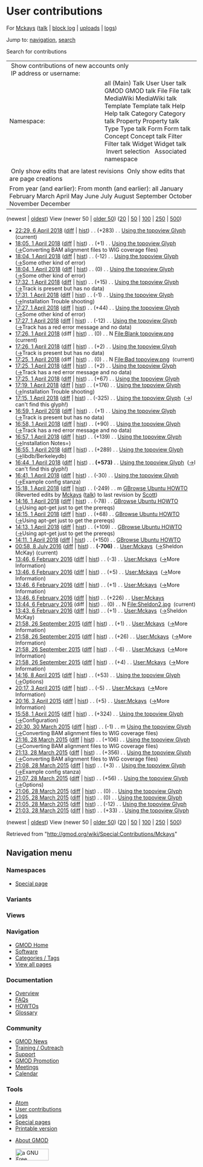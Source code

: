 <div id="mw-page-base" class="noprint">

</div>

<div id="mw-head-base" class="noprint">

</div>

<div id="content" class="mw-body" role="main">

<span id="top"></span>

<div id="mw-js-message" style="display:none;">

</div>



# <span dir="auto">User contributions</span>

<div id="bodyContent">

<div id="contentSub">

For [Mckays](/wiki/User:Mckays "User:Mckays") (<a
href="/mediawiki/index.php?title=User_talk:Mckays&amp;action=edit&amp;redlink=1"
class="new" title="User talk:Mckays (page does not exist)">talk</a> \|
[block
log](/mediawiki/index.php?title=Special:Log/block&page=User%3AMckays "Special:Log/block")
\| [uploads](/wiki/Special:ListFiles/Mckays "Special:ListFiles/Mckays")
\| [logs](/wiki/Special:Log/Mckays "Special:Log/Mckays"))

</div>

<div id="jump-to-nav" class="mw-jump">

Jump to: [navigation](#mw-navigation), [search](#p-search)

</div>

<div id="mw-content-text">

Search for contributions

<table class="mw-contributions-table">
<colgroup>
<col style="width: 50%" />
<col style="width: 50%" />
</colgroup>
<tbody>
<tr class="odd">
<td colspan="2"> Show contributions of new accounts only<br />
 IP address or username:</td>
</tr>
<tr class="even">
<td class="mw-label">Namespace:</td>
<td>all (Main) Talk User User talk GMOD GMOD talk File File talk
MediaWiki MediaWiki talk Template Template talk Help Help talk Category
Category talk Property Property talk Type Type talk Form Form talk
Concept Concept talk Filter Filter talk Widget Widget talk  
 Invert selection 
 Associated namespace </td>
</tr>
<tr class="odd">
<td colspan="2"></td>
</tr>
<tr class="even">
<td colspan="2"> Only show edits that are latest revisions
 Only show edits that are page creations</td>
</tr>
<tr class="odd">
<td colspan="2">From year (and earlier): From month (and earlier): all
January February March April May June July August September October
November December</td>
</tr>
</tbody>
</table>

(newest \| <a
href="/mediawiki/index.php?title=Special:Contributions/Mckays&amp;dir=prev&amp;target=Mckays"
class="mw-lastlink" rel="last"
title="Special:Contributions/Mckays">oldest</a>) View (newer 50 \| <a
href="/mediawiki/index.php?title=Special:Contributions/Mckays&amp;offset=20150328210333&amp;target=Mckays"
class="mw-nextlink" rel="next"
title="Special:Contributions/Mckays">older 50</a>) (<a
href="/mediawiki/index.php?title=Special:Contributions/Mckays&amp;offset=&amp;limit=20&amp;target=Mckays"
class="mw-numlink" title="Special:Contributions/Mckays">20</a> \| <a
href="/mediawiki/index.php?title=Special:Contributions/Mckays&amp;offset=&amp;limit=50&amp;target=Mckays"
class="mw-numlink" title="Special:Contributions/Mckays">50</a> \| <a
href="/mediawiki/index.php?title=Special:Contributions/Mckays&amp;offset=&amp;limit=100&amp;target=Mckays"
class="mw-numlink" title="Special:Contributions/Mckays">100</a> \| <a
href="/mediawiki/index.php?title=Special:Contributions/Mckays&amp;offset=&amp;limit=250&amp;target=Mckays"
class="mw-numlink" title="Special:Contributions/Mckays">250</a> \| <a
href="/mediawiki/index.php?title=Special:Contributions/Mckays&amp;offset=&amp;limit=500&amp;target=Mckays"
class="mw-numlink" title="Special:Contributions/Mckays">500</a>)

- <a
  href="/mediawiki/index.php?title=Using_the_topoview_Glyph&amp;oldid=27656"
  class="mw-changeslist-date" title="Using the topoview Glyph">22:29, 6
  April 2018</a>
  ([diff](/mediawiki/index.php?title=Using_the_topoview_Glyph&diff=prev&oldid=27656 "Using the topoview Glyph")
  \|
  [hist](/mediawiki/index.php?title=Using_the_topoview_Glyph&action=history "Using the topoview Glyph"))
  <span class="mw-changeslist-separator">. .</span>
  <span class="mw-plusminus-pos" dir="ltr"
  title="62,887 bytes after change">(+283)</span>‎
  <span class="mw-changeslist-separator">. .</span>
  <a href="/wiki/Using_the_topoview_Glyph" class="mw-contributions-title"
  title="Using the topoview Glyph">Using the topoview Glyph</a> ‎
  <span class="mw-uctop">(current)</span>
- <a
  href="/mediawiki/index.php?title=Using_the_topoview_Glyph&amp;oldid=27655"
  class="mw-changeslist-date" title="Using the topoview Glyph">18:05, 1
  April 2018</a>
  ([diff](/mediawiki/index.php?title=Using_the_topoview_Glyph&diff=prev&oldid=27655 "Using the topoview Glyph")
  \|
  [hist](/mediawiki/index.php?title=Using_the_topoview_Glyph&action=history "Using the topoview Glyph"))
  <span class="mw-changeslist-separator">. .</span>
  <span class="mw-plusminus-pos" dir="ltr"
  title="62,604 bytes after change">(+1)</span>‎
  <span class="mw-changeslist-separator">. .</span>
  <a href="/wiki/Using_the_topoview_Glyph" class="mw-contributions-title"
  title="Using the topoview Glyph">Using the topoview Glyph</a> ‎
  <span class="comment">([→](/wiki/Using_the_topoview_Glyph#Converting_BAM_alignment_files_to_WIG_coverage_files "Using the topoview Glyph")‎<span dir="auto"><span class="autocomment">Converting
  BAM alignment files to WIG coverage files</span></span>)</span>
- <a
  href="/mediawiki/index.php?title=Using_the_topoview_Glyph&amp;oldid=27654"
  class="mw-changeslist-date" title="Using the topoview Glyph">18:04, 1
  April 2018</a>
  ([diff](/mediawiki/index.php?title=Using_the_topoview_Glyph&diff=prev&oldid=27654 "Using the topoview Glyph")
  \|
  [hist](/mediawiki/index.php?title=Using_the_topoview_Glyph&action=history "Using the topoview Glyph"))
  <span class="mw-changeslist-separator">. .</span>
  <span class="mw-plusminus-neg" dir="ltr"
  title="62,603 bytes after change">(-12)</span>‎
  <span class="mw-changeslist-separator">. .</span>
  <a href="/wiki/Using_the_topoview_Glyph" class="mw-contributions-title"
  title="Using the topoview Glyph">Using the topoview Glyph</a> ‎
  <span class="comment">([→](/wiki/Using_the_topoview_Glyph#Some_other_kind_of_error "Using the topoview Glyph")‎<span dir="auto"><span class="autocomment">Some
  other kind of error</span></span>)</span>
- <a
  href="/mediawiki/index.php?title=Using_the_topoview_Glyph&amp;oldid=27653"
  class="mw-changeslist-date" title="Using the topoview Glyph">18:04, 1
  April 2018</a>
  ([diff](/mediawiki/index.php?title=Using_the_topoview_Glyph&diff=prev&oldid=27653 "Using the topoview Glyph")
  \|
  [hist](/mediawiki/index.php?title=Using_the_topoview_Glyph&action=history "Using the topoview Glyph"))
  <span class="mw-changeslist-separator">. .</span>
  <span class="mw-plusminus-null" dir="ltr"
  title="62,615 bytes after change">(0)</span>‎
  <span class="mw-changeslist-separator">. .</span>
  <a href="/wiki/Using_the_topoview_Glyph" class="mw-contributions-title"
  title="Using the topoview Glyph">Using the topoview Glyph</a> ‎
  <span class="comment">([→](/wiki/Using_the_topoview_Glyph#Some_other_kind_of_error "Using the topoview Glyph")‎<span dir="auto"><span class="autocomment">Some
  other kind of error</span></span>)</span>
- <a
  href="/mediawiki/index.php?title=Using_the_topoview_Glyph&amp;oldid=27652"
  class="mw-changeslist-date" title="Using the topoview Glyph">17:32, 1
  April 2018</a>
  ([diff](/mediawiki/index.php?title=Using_the_topoview_Glyph&diff=prev&oldid=27652 "Using the topoview Glyph")
  \|
  [hist](/mediawiki/index.php?title=Using_the_topoview_Glyph&action=history "Using the topoview Glyph"))
  <span class="mw-changeslist-separator">. .</span>
  <span class="mw-plusminus-pos" dir="ltr"
  title="62,615 bytes after change">(+15)</span>‎
  <span class="mw-changeslist-separator">. .</span>
  <a href="/wiki/Using_the_topoview_Glyph" class="mw-contributions-title"
  title="Using the topoview Glyph">Using the topoview Glyph</a> ‎
  <span class="comment">([→](/wiki/Using_the_topoview_Glyph#Track_is_present_but_has_no_data "Using the topoview Glyph")‎<span dir="auto"><span class="autocomment">Track
  is present but has no data</span></span>)</span>
- <a
  href="/mediawiki/index.php?title=Using_the_topoview_Glyph&amp;oldid=27651"
  class="mw-changeslist-date" title="Using the topoview Glyph">17:31, 1
  April 2018</a>
  ([diff](/mediawiki/index.php?title=Using_the_topoview_Glyph&diff=prev&oldid=27651 "Using the topoview Glyph")
  \|
  [hist](/mediawiki/index.php?title=Using_the_topoview_Glyph&action=history "Using the topoview Glyph"))
  <span class="mw-changeslist-separator">. .</span>
  <span class="mw-plusminus-neg" dir="ltr"
  title="62,600 bytes after change">(-1)</span>‎
  <span class="mw-changeslist-separator">. .</span>
  <a href="/wiki/Using_the_topoview_Glyph" class="mw-contributions-title"
  title="Using the topoview Glyph">Using the topoview Glyph</a> ‎
  <span class="comment">([→](/wiki/Using_the_topoview_Glyph#Installation_Trouble_shooting "Using the topoview Glyph")‎<span dir="auto"><span class="autocomment">Installation
  Trouble shooting</span></span>)</span>
- <a
  href="/mediawiki/index.php?title=Using_the_topoview_Glyph&amp;oldid=27650"
  class="mw-changeslist-date" title="Using the topoview Glyph">17:27, 1
  April 2018</a>
  ([diff](/mediawiki/index.php?title=Using_the_topoview_Glyph&diff=prev&oldid=27650 "Using the topoview Glyph")
  \|
  [hist](/mediawiki/index.php?title=Using_the_topoview_Glyph&action=history "Using the topoview Glyph"))
  <span class="mw-changeslist-separator">. .</span>
  <span class="mw-plusminus-pos" dir="ltr"
  title="62,601 bytes after change">(+44)</span>‎
  <span class="mw-changeslist-separator">. .</span>
  <a href="/wiki/Using_the_topoview_Glyph" class="mw-contributions-title"
  title="Using the topoview Glyph">Using the topoview Glyph</a> ‎
  <span class="comment">([→](/wiki/Using_the_topoview_Glyph#Some_other_kind_of_error "Using the topoview Glyph")‎<span dir="auto"><span class="autocomment">Some
  other kind of error</span></span>)</span>
- <a
  href="/mediawiki/index.php?title=Using_the_topoview_Glyph&amp;oldid=27649"
  class="mw-changeslist-date" title="Using the topoview Glyph">17:27, 1
  April 2018</a>
  ([diff](/mediawiki/index.php?title=Using_the_topoview_Glyph&diff=prev&oldid=27649 "Using the topoview Glyph")
  \|
  [hist](/mediawiki/index.php?title=Using_the_topoview_Glyph&action=history "Using the topoview Glyph"))
  <span class="mw-changeslist-separator">. .</span>
  <span class="mw-plusminus-neg" dir="ltr"
  title="62,557 bytes after change">(-12)</span>‎
  <span class="mw-changeslist-separator">. .</span>
  <a href="/wiki/Using_the_topoview_Glyph" class="mw-contributions-title"
  title="Using the topoview Glyph">Using the topoview Glyph</a> ‎
  <span class="comment">([→](/wiki/Using_the_topoview_Glyph#Track_has_a_red_error_message_and_no_data "Using the topoview Glyph")‎<span dir="auto"><span class="autocomment">Track
  has a red error message and no data</span></span>)</span>
- <a
  href="/mediawiki/index.php?title=File:Blank_topoview.png&amp;oldid=27648"
  class="mw-changeslist-date" title="File:Blank topoview.png">17:26, 1
  April 2018</a> (diff \|
  [hist](/mediawiki/index.php?title=File:Blank_topoview.png&action=history "File:Blank topoview.png"))
  <span class="mw-changeslist-separator">. .</span>
  <span class="mw-plusminus-null" dir="ltr"
  title="0 bytes after change">(0)</span>‎
  <span class="mw-changeslist-separator">. .</span> N
  <a href="/wiki/File:Blank_topoview.png" class="mw-contributions-title"
  title="File:Blank topoview.png">File:Blank topoview.png</a> ‎
  <span class="mw-uctop">(current)</span>
- <a
  href="/mediawiki/index.php?title=Using_the_topoview_Glyph&amp;oldid=27647"
  class="mw-changeslist-date" title="Using the topoview Glyph">17:26, 1
  April 2018</a>
  ([diff](/mediawiki/index.php?title=Using_the_topoview_Glyph&diff=prev&oldid=27647 "Using the topoview Glyph")
  \|
  [hist](/mediawiki/index.php?title=Using_the_topoview_Glyph&action=history "Using the topoview Glyph"))
  <span class="mw-changeslist-separator">. .</span>
  <span class="mw-plusminus-pos" dir="ltr"
  title="62,569 bytes after change">(+2)</span>‎
  <span class="mw-changeslist-separator">. .</span>
  <a href="/wiki/Using_the_topoview_Glyph" class="mw-contributions-title"
  title="Using the topoview Glyph">Using the topoview Glyph</a> ‎
  <span class="comment">([→](/wiki/Using_the_topoview_Glyph#Track_is_present_but_has_no_data "Using the topoview Glyph")‎<span dir="auto"><span class="autocomment">Track
  is present but has no data</span></span>)</span>
- <a
  href="/mediawiki/index.php?title=File:Bad_topoview.png&amp;oldid=27646"
  class="mw-changeslist-date" title="File:Bad topoview.png">17:25, 1 April
  2018</a> (diff \|
  [hist](/mediawiki/index.php?title=File:Bad_topoview.png&action=history "File:Bad topoview.png"))
  <span class="mw-changeslist-separator">. .</span>
  <span class="mw-plusminus-null" dir="ltr"
  title="0 bytes after change">(0)</span>‎
  <span class="mw-changeslist-separator">. .</span> N
  <a href="/wiki/File:Bad_topoview.png" class="mw-contributions-title"
  title="File:Bad topoview.png">File:Bad topoview.png</a> ‎
  <span class="mw-uctop">(current)</span>
- <a
  href="/mediawiki/index.php?title=Using_the_topoview_Glyph&amp;oldid=27645"
  class="mw-changeslist-date" title="Using the topoview Glyph">17:25, 1
  April 2018</a>
  ([diff](/mediawiki/index.php?title=Using_the_topoview_Glyph&diff=prev&oldid=27645 "Using the topoview Glyph")
  \|
  [hist](/mediawiki/index.php?title=Using_the_topoview_Glyph&action=history "Using the topoview Glyph"))
  <span class="mw-changeslist-separator">. .</span>
  <span class="mw-plusminus-pos" dir="ltr"
  title="62,567 bytes after change">(+2)</span>‎
  <span class="mw-changeslist-separator">. .</span>
  <a href="/wiki/Using_the_topoview_Glyph" class="mw-contributions-title"
  title="Using the topoview Glyph">Using the topoview Glyph</a> ‎
  <span class="comment">([→](/wiki/Using_the_topoview_Glyph#Track_has_a_red_error_message_and_no_data "Using the topoview Glyph")‎<span dir="auto"><span class="autocomment">Track
  has a red error message and no data</span></span>)</span>
- <a
  href="/mediawiki/index.php?title=Using_the_topoview_Glyph&amp;oldid=27644"
  class="mw-changeslist-date" title="Using the topoview Glyph">17:25, 1
  April 2018</a>
  ([diff](/mediawiki/index.php?title=Using_the_topoview_Glyph&diff=prev&oldid=27644 "Using the topoview Glyph")
  \|
  [hist](/mediawiki/index.php?title=Using_the_topoview_Glyph&action=history "Using the topoview Glyph"))
  <span class="mw-changeslist-separator">. .</span>
  <span class="mw-plusminus-pos" dir="ltr"
  title="62,565 bytes after change">(+67)</span>‎
  <span class="mw-changeslist-separator">. .</span>
  <a href="/wiki/Using_the_topoview_Glyph" class="mw-contributions-title"
  title="Using the topoview Glyph">Using the topoview Glyph</a> ‎
- <a
  href="/mediawiki/index.php?title=Using_the_topoview_Glyph&amp;oldid=27643"
  class="mw-changeslist-date" title="Using the topoview Glyph">17:19, 1
  April 2018</a>
  ([diff](/mediawiki/index.php?title=Using_the_topoview_Glyph&diff=prev&oldid=27643 "Using the topoview Glyph")
  \|
  [hist](/mediawiki/index.php?title=Using_the_topoview_Glyph&action=history "Using the topoview Glyph"))
  <span class="mw-changeslist-separator">. .</span>
  <span class="mw-plusminus-pos" dir="ltr"
  title="62,498 bytes after change">(+176)</span>‎
  <span class="mw-changeslist-separator">. .</span>
  <a href="/wiki/Using_the_topoview_Glyph" class="mw-contributions-title"
  title="Using the topoview Glyph">Using the topoview Glyph</a> ‎
  <span class="comment">([→](/wiki/Using_the_topoview_Glyph#Installation_Trouble_shooting "Using the topoview Glyph")‎<span dir="auto"><span class="autocomment">Installation
  Trouble shooting</span></span>)</span>
- <a
  href="/mediawiki/index.php?title=Using_the_topoview_Glyph&amp;oldid=27642"
  class="mw-changeslist-date" title="Using the topoview Glyph">17:15, 1
  April 2018</a>
  ([diff](/mediawiki/index.php?title=Using_the_topoview_Glyph&diff=prev&oldid=27642 "Using the topoview Glyph")
  \|
  [hist](/mediawiki/index.php?title=Using_the_topoview_Glyph&action=history "Using the topoview Glyph"))
  <span class="mw-changeslist-separator">. .</span>
  <span class="mw-plusminus-neg" dir="ltr"
  title="62,322 bytes after change">(-325)</span>‎
  <span class="mw-changeslist-separator">. .</span>
  <a href="/wiki/Using_the_topoview_Glyph" class="mw-contributions-title"
  title="Using the topoview Glyph">Using the topoview Glyph</a> ‎
  <span class="comment">([→](/wiki/Using_the_topoview_Glyph#I_can.27t_find_this_glyph.21 "Using the topoview Glyph")‎<span dir="auto"><span class="autocomment">I
  can't find this glyph!</span></span>)</span>
- <a
  href="/mediawiki/index.php?title=Using_the_topoview_Glyph&amp;oldid=27641"
  class="mw-changeslist-date" title="Using the topoview Glyph">16:59, 1
  April 2018</a>
  ([diff](/mediawiki/index.php?title=Using_the_topoview_Glyph&diff=prev&oldid=27641 "Using the topoview Glyph")
  \|
  [hist](/mediawiki/index.php?title=Using_the_topoview_Glyph&action=history "Using the topoview Glyph"))
  <span class="mw-changeslist-separator">. .</span>
  <span class="mw-plusminus-pos" dir="ltr"
  title="62,647 bytes after change">(+1)</span>‎
  <span class="mw-changeslist-separator">. .</span>
  <a href="/wiki/Using_the_topoview_Glyph" class="mw-contributions-title"
  title="Using the topoview Glyph">Using the topoview Glyph</a> ‎
  <span class="comment">([→](/wiki/Using_the_topoview_Glyph#Track_is_present_but_has_no_data "Using the topoview Glyph")‎<span dir="auto"><span class="autocomment">Track
  is present but has no data</span></span>)</span>
- <a
  href="/mediawiki/index.php?title=Using_the_topoview_Glyph&amp;oldid=27640"
  class="mw-changeslist-date" title="Using the topoview Glyph">16:58, 1
  April 2018</a>
  ([diff](/mediawiki/index.php?title=Using_the_topoview_Glyph&diff=prev&oldid=27640 "Using the topoview Glyph")
  \|
  [hist](/mediawiki/index.php?title=Using_the_topoview_Glyph&action=history "Using the topoview Glyph"))
  <span class="mw-changeslist-separator">. .</span>
  <span class="mw-plusminus-pos" dir="ltr"
  title="62,646 bytes after change">(+90)</span>‎
  <span class="mw-changeslist-separator">. .</span>
  <a href="/wiki/Using_the_topoview_Glyph" class="mw-contributions-title"
  title="Using the topoview Glyph">Using the topoview Glyph</a> ‎
  <span class="comment">([→](/wiki/Using_the_topoview_Glyph#Track_has_a_red_error_message_and_no_data "Using the topoview Glyph")‎<span dir="auto"><span class="autocomment">Track
  has a red error message and no data</span></span>)</span>
- <a
  href="/mediawiki/index.php?title=Using_the_topoview_Glyph&amp;oldid=27639"
  class="mw-changeslist-date" title="Using the topoview Glyph">16:57, 1
  April 2018</a>
  ([diff](/mediawiki/index.php?title=Using_the_topoview_Glyph&diff=prev&oldid=27639 "Using the topoview Glyph")
  \|
  [hist](/mediawiki/index.php?title=Using_the_topoview_Glyph&action=history "Using the topoview Glyph"))
  <span class="mw-changeslist-separator">. .</span>
  <span class="mw-plusminus-pos" dir="ltr"
  title="62,556 bytes after change">(+139)</span>‎
  <span class="mw-changeslist-separator">. .</span>
  <a href="/wiki/Using_the_topoview_Glyph" class="mw-contributions-title"
  title="Using the topoview Glyph">Using the topoview Glyph</a> ‎
  <span class="comment">([→](/wiki/Using_the_topoview_Glyph#Installation_Notes.3D "Using the topoview Glyph")‎<span dir="auto"><span class="autocomment">Installation
  Notes=</span></span>)</span>
- <a
  href="/mediawiki/index.php?title=Using_the_topoview_Glyph&amp;oldid=27638"
  class="mw-changeslist-date" title="Using the topoview Glyph">16:55, 1
  April 2018</a>
  ([diff](/mediawiki/index.php?title=Using_the_topoview_Glyph&diff=prev&oldid=27638 "Using the topoview Glyph")
  \|
  [hist](/mediawiki/index.php?title=Using_the_topoview_Glyph&action=history "Using the topoview Glyph"))
  <span class="mw-changeslist-separator">. .</span>
  <span class="mw-plusminus-pos" dir="ltr"
  title="62,417 bytes after change">(+289)</span>‎
  <span class="mw-changeslist-separator">. .</span>
  <a href="/wiki/Using_the_topoview_Glyph" class="mw-contributions-title"
  title="Using the topoview Glyph">Using the topoview Glyph</a> ‎
  <span class="comment">([→](/wiki/Using_the_topoview_Glyph#libdb.2FBerkeleydb "Using the topoview Glyph")‎<span dir="auto"><span class="autocomment">libdb/Berkeleydb</span></span>)</span>
- <a
  href="/mediawiki/index.php?title=Using_the_topoview_Glyph&amp;oldid=27637"
  class="mw-changeslist-date" title="Using the topoview Glyph">16:44, 1
  April 2018</a>
  ([diff](/mediawiki/index.php?title=Using_the_topoview_Glyph&diff=prev&oldid=27637 "Using the topoview Glyph")
  \|
  [hist](/mediawiki/index.php?title=Using_the_topoview_Glyph&action=history "Using the topoview Glyph"))
  <span class="mw-changeslist-separator">. .</span> **(+573)**‎
  <span class="mw-changeslist-separator">. .</span>
  <a href="/wiki/Using_the_topoview_Glyph" class="mw-contributions-title"
  title="Using the topoview Glyph">Using the topoview Glyph</a> ‎
  <span class="comment">([→](/wiki/Using_the_topoview_Glyph#I_can.27t_find_this_glyph.21 "Using the topoview Glyph")‎<span dir="auto"><span class="autocomment">I
  can't find this glyph!</span></span>)</span>
- <a
  href="/mediawiki/index.php?title=Using_the_topoview_Glyph&amp;oldid=27636"
  class="mw-changeslist-date" title="Using the topoview Glyph">16:41, 1
  April 2018</a>
  ([diff](/mediawiki/index.php?title=Using_the_topoview_Glyph&diff=prev&oldid=27636 "Using the topoview Glyph")
  \|
  [hist](/mediawiki/index.php?title=Using_the_topoview_Glyph&action=history "Using the topoview Glyph"))
  <span class="mw-changeslist-separator">. .</span>
  <span class="mw-plusminus-neg" dir="ltr"
  title="61,555 bytes after change">(-30)</span>‎
  <span class="mw-changeslist-separator">. .</span>
  <a href="/wiki/Using_the_topoview_Glyph" class="mw-contributions-title"
  title="Using the topoview Glyph">Using the topoview Glyph</a> ‎
  <span class="comment">([→](/wiki/Using_the_topoview_Glyph#Example_config_stanza "Using the topoview Glyph")‎<span dir="auto"><span class="autocomment">Example
  config stanza</span></span>)</span>
- <a
  href="/mediawiki/index.php?title=GBrowse_Ubuntu_HOWTO&amp;oldid=27635"
  class="mw-changeslist-date" title="GBrowse Ubuntu HOWTO">15:18, 1 April
  2018</a>
  ([diff](/mediawiki/index.php?title=GBrowse_Ubuntu_HOWTO&diff=prev&oldid=27635 "GBrowse Ubuntu HOWTO")
  \|
  [hist](/mediawiki/index.php?title=GBrowse_Ubuntu_HOWTO&action=history "GBrowse Ubuntu HOWTO"))
  <span class="mw-changeslist-separator">. .</span>
  <span class="mw-plusminus-neg" dir="ltr"
  title="7,741 bytes after change">(-249)</span>‎
  <span class="mw-changeslist-separator">. .</span> m
  <a href="/wiki/GBrowse_Ubuntu_HOWTO" class="mw-contributions-title"
  title="GBrowse Ubuntu HOWTO">GBrowse Ubuntu HOWTO</a> ‎
  <span class="comment">(Reverted edits by
  [Mckays](/wiki/Special:Contributions/Mckays "Special:Contributions/Mckays")
  (<a
  href="/mediawiki/index.php?title=User_talk:Mckays&amp;action=edit&amp;redlink=1"
  class="new" title="User talk:Mckays (page does not exist)">talk</a>)
  to last revision by [Scott](/wiki/User:Scott "User:Scott"))</span>
- <a
  href="/mediawiki/index.php?title=GBrowse_Ubuntu_HOWTO&amp;oldid=27634"
  class="mw-changeslist-date" title="GBrowse Ubuntu HOWTO">14:16, 1 April
  2018</a>
  ([diff](/mediawiki/index.php?title=GBrowse_Ubuntu_HOWTO&diff=prev&oldid=27634 "GBrowse Ubuntu HOWTO")
  \|
  [hist](/mediawiki/index.php?title=GBrowse_Ubuntu_HOWTO&action=history "GBrowse Ubuntu HOWTO"))
  <span class="mw-changeslist-separator">. .</span>
  <span class="mw-plusminus-neg" dir="ltr"
  title="7,990 bytes after change">(-78)</span>‎
  <span class="mw-changeslist-separator">. .</span>
  <a href="/wiki/GBrowse_Ubuntu_HOWTO" class="mw-contributions-title"
  title="GBrowse Ubuntu HOWTO">GBrowse Ubuntu HOWTO</a> ‎
  <span class="comment">([→](/wiki/GBrowse_Ubuntu_HOWTO#Using_apt-get_just_to_get_the_prereqs "GBrowse Ubuntu HOWTO")‎<span dir="auto"><span class="autocomment">Using
  apt-get just to get the prereqs</span></span>)</span>
- <a
  href="/mediawiki/index.php?title=GBrowse_Ubuntu_HOWTO&amp;oldid=27633"
  class="mw-changeslist-date" title="GBrowse Ubuntu HOWTO">14:15, 1 April
  2018</a>
  ([diff](/mediawiki/index.php?title=GBrowse_Ubuntu_HOWTO&diff=prev&oldid=27633 "GBrowse Ubuntu HOWTO")
  \|
  [hist](/mediawiki/index.php?title=GBrowse_Ubuntu_HOWTO&action=history "GBrowse Ubuntu HOWTO"))
  <span class="mw-changeslist-separator">. .</span>
  <span class="mw-plusminus-pos" dir="ltr"
  title="8,068 bytes after change">(+68)</span>‎
  <span class="mw-changeslist-separator">. .</span>
  <a href="/wiki/GBrowse_Ubuntu_HOWTO" class="mw-contributions-title"
  title="GBrowse Ubuntu HOWTO">GBrowse Ubuntu HOWTO</a> ‎
  <span class="comment">([→](/wiki/GBrowse_Ubuntu_HOWTO#Using_apt-get_just_to_get_the_prereqs "GBrowse Ubuntu HOWTO")‎<span dir="auto"><span class="autocomment">Using
  apt-get just to get the prereqs</span></span>)</span>
- <a
  href="/mediawiki/index.php?title=GBrowse_Ubuntu_HOWTO&amp;oldid=27632"
  class="mw-changeslist-date" title="GBrowse Ubuntu HOWTO">14:13, 1 April
  2018</a>
  ([diff](/mediawiki/index.php?title=GBrowse_Ubuntu_HOWTO&diff=prev&oldid=27632 "GBrowse Ubuntu HOWTO")
  \|
  [hist](/mediawiki/index.php?title=GBrowse_Ubuntu_HOWTO&action=history "GBrowse Ubuntu HOWTO"))
  <span class="mw-changeslist-separator">. .</span>
  <span class="mw-plusminus-pos" dir="ltr"
  title="8,000 bytes after change">(+109)</span>‎
  <span class="mw-changeslist-separator">. .</span>
  <a href="/wiki/GBrowse_Ubuntu_HOWTO" class="mw-contributions-title"
  title="GBrowse Ubuntu HOWTO">GBrowse Ubuntu HOWTO</a> ‎
  <span class="comment">([→](/wiki/GBrowse_Ubuntu_HOWTO#Using_apt-get_just_to_get_the_prereqs "GBrowse Ubuntu HOWTO")‎<span dir="auto"><span class="autocomment">Using
  apt-get just to get the prereqs</span></span>)</span>
- <a
  href="/mediawiki/index.php?title=GBrowse_Ubuntu_HOWTO&amp;oldid=27631"
  class="mw-changeslist-date" title="GBrowse Ubuntu HOWTO">14:11, 1 April
  2018</a>
  ([diff](/mediawiki/index.php?title=GBrowse_Ubuntu_HOWTO&diff=prev&oldid=27631 "GBrowse Ubuntu HOWTO")
  \|
  [hist](/mediawiki/index.php?title=GBrowse_Ubuntu_HOWTO&action=history "GBrowse Ubuntu HOWTO"))
  <span class="mw-changeslist-separator">. .</span>
  <span class="mw-plusminus-pos" dir="ltr"
  title="7,891 bytes after change">(+150)</span>‎
  <span class="mw-changeslist-separator">. .</span>
  <a href="/wiki/GBrowse_Ubuntu_HOWTO" class="mw-contributions-title"
  title="GBrowse Ubuntu HOWTO">GBrowse Ubuntu HOWTO</a> ‎
- <a href="/mediawiki/index.php?title=User:Mckays&amp;oldid=27229"
  class="mw-changeslist-date" title="User:Mckays">00:58, 8 July 2016</a>
  ([diff](/mediawiki/index.php?title=User:Mckays&diff=prev&oldid=27229 "User:Mckays")
  \|
  [hist](/mediawiki/index.php?title=User:Mckays&action=history "User:Mckays"))
  <span class="mw-changeslist-separator">. .</span> **(-706)**‎
  <span class="mw-changeslist-separator">. .</span>
  <a href="/wiki/User:Mckays" class="mw-contributions-title"
  title="User:Mckays">User:Mckays</a> ‎
  <span class="comment">([→](/wiki/User:Mckays#Sheldon_McKay "User:Mckays")‎<span dir="auto"><span class="autocomment">Sheldon
  McKay</span></span>)</span> <span class="mw-uctop">(current)</span>
- <a href="/mediawiki/index.php?title=User:Mckays&amp;oldid=26859"
  class="mw-changeslist-date" title="User:Mckays">13:46, 6 February
  2016</a>
  ([diff](/mediawiki/index.php?title=User:Mckays&diff=prev&oldid=26859 "User:Mckays")
  \|
  [hist](/mediawiki/index.php?title=User:Mckays&action=history "User:Mckays"))
  <span class="mw-changeslist-separator">. .</span>
  <span class="mw-plusminus-neg" dir="ltr"
  title="2,998 bytes after change">(-3)</span>‎
  <span class="mw-changeslist-separator">. .</span>
  <a href="/wiki/User:Mckays" class="mw-contributions-title"
  title="User:Mckays">User:Mckays</a> ‎
  <span class="comment">([→](/wiki/User:Mckays#More_Information "User:Mckays")‎<span dir="auto"><span class="autocomment">More
  Information</span></span>)</span>
- <a href="/mediawiki/index.php?title=User:Mckays&amp;oldid=26858"
  class="mw-changeslist-date" title="User:Mckays">13:46, 6 February
  2016</a>
  ([diff](/mediawiki/index.php?title=User:Mckays&diff=prev&oldid=26858 "User:Mckays")
  \|
  [hist](/mediawiki/index.php?title=User:Mckays&action=history "User:Mckays"))
  <span class="mw-changeslist-separator">. .</span>
  <span class="mw-plusminus-pos" dir="ltr"
  title="3,001 bytes after change">(+5)</span>‎
  <span class="mw-changeslist-separator">. .</span>
  <a href="/wiki/User:Mckays" class="mw-contributions-title"
  title="User:Mckays">User:Mckays</a> ‎
  <span class="comment">([→](/wiki/User:Mckays#More_Information "User:Mckays")‎<span dir="auto"><span class="autocomment">More
  Information</span></span>)</span>
- <a href="/mediawiki/index.php?title=User:Mckays&amp;oldid=26857"
  class="mw-changeslist-date" title="User:Mckays">13:46, 6 February
  2016</a>
  ([diff](/mediawiki/index.php?title=User:Mckays&diff=prev&oldid=26857 "User:Mckays")
  \|
  [hist](/mediawiki/index.php?title=User:Mckays&action=history "User:Mckays"))
  <span class="mw-changeslist-separator">. .</span>
  <span class="mw-plusminus-pos" dir="ltr"
  title="2,996 bytes after change">(+1)</span>‎
  <span class="mw-changeslist-separator">. .</span>
  <a href="/wiki/User:Mckays" class="mw-contributions-title"
  title="User:Mckays">User:Mckays</a> ‎
  <span class="comment">([→](/wiki/User:Mckays#More_Information "User:Mckays")‎<span dir="auto"><span class="autocomment">More
  Information</span></span>)</span>
- <a href="/mediawiki/index.php?title=User:Mckays&amp;oldid=26856"
  class="mw-changeslist-date" title="User:Mckays">13:46, 6 February
  2016</a>
  ([diff](/mediawiki/index.php?title=User:Mckays&diff=prev&oldid=26856 "User:Mckays")
  \|
  [hist](/mediawiki/index.php?title=User:Mckays&action=history "User:Mckays"))
  <span class="mw-changeslist-separator">. .</span>
  <span class="mw-plusminus-pos" dir="ltr"
  title="2,995 bytes after change">(+226)</span>‎
  <span class="mw-changeslist-separator">. .</span>
  <a href="/wiki/User:Mckays" class="mw-contributions-title"
  title="User:Mckays">User:Mckays</a> ‎
- <a href="/mediawiki/index.php?title=File:Sheldon2.jpg&amp;oldid=26855"
  class="mw-changeslist-date" title="File:Sheldon2.jpg">13:44, 6 February
  2016</a> (diff \|
  [hist](/mediawiki/index.php?title=File:Sheldon2.jpg&action=history "File:Sheldon2.jpg"))
  <span class="mw-changeslist-separator">. .</span>
  <span class="mw-plusminus-null" dir="ltr"
  title="0 bytes after change">(0)</span>‎
  <span class="mw-changeslist-separator">. .</span> N
  <a href="/wiki/File:Sheldon2.jpg" class="mw-contributions-title"
  title="File:Sheldon2.jpg">File:Sheldon2.jpg</a> ‎
  <span class="mw-uctop">(current)</span>
- <a href="/mediawiki/index.php?title=User:Mckays&amp;oldid=26854"
  class="mw-changeslist-date" title="User:Mckays">13:43, 6 February
  2016</a>
  ([diff](/mediawiki/index.php?title=User:Mckays&diff=prev&oldid=26854 "User:Mckays")
  \|
  [hist](/mediawiki/index.php?title=User:Mckays&action=history "User:Mckays"))
  <span class="mw-changeslist-separator">. .</span>
  <span class="mw-plusminus-pos" dir="ltr"
  title="2,769 bytes after change">(+1)</span>‎
  <span class="mw-changeslist-separator">. .</span>
  <a href="/wiki/User:Mckays" class="mw-contributions-title"
  title="User:Mckays">User:Mckays</a> ‎
  <span class="comment">([→](/wiki/User:Mckays#Sheldon_McKay "User:Mckays")‎<span dir="auto"><span class="autocomment">Sheldon
  McKay</span></span>)</span>
- <a href="/mediawiki/index.php?title=User:Mckays&amp;oldid=26770"
  class="mw-changeslist-date" title="User:Mckays">21:58, 26 September
  2015</a>
  ([diff](/mediawiki/index.php?title=User:Mckays&diff=prev&oldid=26770 "User:Mckays")
  \|
  [hist](/mediawiki/index.php?title=User:Mckays&action=history "User:Mckays"))
  <span class="mw-changeslist-separator">. .</span>
  <span class="mw-plusminus-pos" dir="ltr"
  title="2,768 bytes after change">(+1)</span>‎
  <span class="mw-changeslist-separator">. .</span>
  <a href="/wiki/User:Mckays" class="mw-contributions-title"
  title="User:Mckays">User:Mckays</a> ‎
  <span class="comment">([→](/wiki/User:Mckays#More_Information "User:Mckays")‎<span dir="auto"><span class="autocomment">More
  Information</span></span>)</span>
- <a href="/mediawiki/index.php?title=User:Mckays&amp;oldid=26769"
  class="mw-changeslist-date" title="User:Mckays">21:58, 26 September
  2015</a>
  ([diff](/mediawiki/index.php?title=User:Mckays&diff=prev&oldid=26769 "User:Mckays")
  \|
  [hist](/mediawiki/index.php?title=User:Mckays&action=history "User:Mckays"))
  <span class="mw-changeslist-separator">. .</span>
  <span class="mw-plusminus-pos" dir="ltr"
  title="2,767 bytes after change">(+26)</span>‎
  <span class="mw-changeslist-separator">. .</span>
  <a href="/wiki/User:Mckays" class="mw-contributions-title"
  title="User:Mckays">User:Mckays</a> ‎
  <span class="comment">([→](/wiki/User:Mckays#More_Information "User:Mckays")‎<span dir="auto"><span class="autocomment">More
  Information</span></span>)</span>
- <a href="/mediawiki/index.php?title=User:Mckays&amp;oldid=26768"
  class="mw-changeslist-date" title="User:Mckays">21:58, 26 September
  2015</a>
  ([diff](/mediawiki/index.php?title=User:Mckays&diff=prev&oldid=26768 "User:Mckays")
  \|
  [hist](/mediawiki/index.php?title=User:Mckays&action=history "User:Mckays"))
  <span class="mw-changeslist-separator">. .</span>
  <span class="mw-plusminus-neg" dir="ltr"
  title="2,741 bytes after change">(-6)</span>‎
  <span class="mw-changeslist-separator">. .</span>
  <a href="/wiki/User:Mckays" class="mw-contributions-title"
  title="User:Mckays">User:Mckays</a> ‎
  <span class="comment">([→](/wiki/User:Mckays#More_Information "User:Mckays")‎<span dir="auto"><span class="autocomment">More
  Information</span></span>)</span>
- <a href="/mediawiki/index.php?title=User:Mckays&amp;oldid=26767"
  class="mw-changeslist-date" title="User:Mckays">21:58, 26 September
  2015</a>
  ([diff](/mediawiki/index.php?title=User:Mckays&diff=prev&oldid=26767 "User:Mckays")
  \|
  [hist](/mediawiki/index.php?title=User:Mckays&action=history "User:Mckays"))
  <span class="mw-changeslist-separator">. .</span>
  <span class="mw-plusminus-pos" dir="ltr"
  title="2,747 bytes after change">(+4)</span>‎
  <span class="mw-changeslist-separator">. .</span>
  <a href="/wiki/User:Mckays" class="mw-contributions-title"
  title="User:Mckays">User:Mckays</a> ‎
  <span class="comment">([→](/wiki/User:Mckays#More_Information "User:Mckays")‎<span dir="auto"><span class="autocomment">More
  Information</span></span>)</span>
- <a
  href="/mediawiki/index.php?title=Using_the_topoview_Glyph&amp;oldid=26716"
  class="mw-changeslist-date" title="Using the topoview Glyph">14:16, 8
  April 2015</a>
  ([diff](/mediawiki/index.php?title=Using_the_topoview_Glyph&diff=prev&oldid=26716 "Using the topoview Glyph")
  \|
  [hist](/mediawiki/index.php?title=Using_the_topoview_Glyph&action=history "Using the topoview Glyph"))
  <span class="mw-changeslist-separator">. .</span>
  <span class="mw-plusminus-pos" dir="ltr"
  title="61,585 bytes after change">(+53)</span>‎
  <span class="mw-changeslist-separator">. .</span>
  <a href="/wiki/Using_the_topoview_Glyph" class="mw-contributions-title"
  title="Using the topoview Glyph">Using the topoview Glyph</a> ‎
  <span class="comment">([→](/wiki/Using_the_topoview_Glyph#Options "Using the topoview Glyph")‎<span dir="auto"><span class="autocomment">Options</span></span>)</span>
- <a href="/mediawiki/index.php?title=User:Mckays&amp;oldid=26713"
  class="mw-changeslist-date" title="User:Mckays">20:17, 3 April 2015</a>
  ([diff](/mediawiki/index.php?title=User:Mckays&diff=prev&oldid=26713 "User:Mckays")
  \|
  [hist](/mediawiki/index.php?title=User:Mckays&action=history "User:Mckays"))
  <span class="mw-changeslist-separator">. .</span>
  <span class="mw-plusminus-neg" dir="ltr"
  title="2,743 bytes after change">(-5)</span>‎
  <span class="mw-changeslist-separator">. .</span>
  <a href="/wiki/User:Mckays" class="mw-contributions-title"
  title="User:Mckays">User:Mckays</a> ‎
  <span class="comment">([→](/wiki/User:Mckays#More_Information "User:Mckays")‎<span dir="auto"><span class="autocomment">More
  Information</span></span>)</span>
- <a href="/mediawiki/index.php?title=User:Mckays&amp;oldid=26712"
  class="mw-changeslist-date" title="User:Mckays">20:16, 3 April 2015</a>
  ([diff](/mediawiki/index.php?title=User:Mckays&diff=prev&oldid=26712 "User:Mckays")
  \|
  [hist](/mediawiki/index.php?title=User:Mckays&action=history "User:Mckays"))
  <span class="mw-changeslist-separator">. .</span>
  <span class="mw-plusminus-pos" dir="ltr"
  title="2,748 bytes after change">(+5)</span>‎
  <span class="mw-changeslist-separator">. .</span>
  <a href="/wiki/User:Mckays" class="mw-contributions-title"
  title="User:Mckays">User:Mckays</a> ‎
  <span class="comment">([→](/wiki/User:Mckays#More_Information "User:Mckays")‎<span dir="auto"><span class="autocomment">More
  Information</span></span>)</span>
- <a
  href="/mediawiki/index.php?title=Using_the_topoview_Glyph&amp;oldid=26711"
  class="mw-changeslist-date" title="Using the topoview Glyph">15:58, 1
  April 2015</a>
  ([diff](/mediawiki/index.php?title=Using_the_topoview_Glyph&diff=prev&oldid=26711 "Using the topoview Glyph")
  \|
  [hist](/mediawiki/index.php?title=Using_the_topoview_Glyph&action=history "Using the topoview Glyph"))
  <span class="mw-changeslist-separator">. .</span>
  <span class="mw-plusminus-pos" dir="ltr"
  title="61,532 bytes after change">(+324)</span>‎
  <span class="mw-changeslist-separator">. .</span>
  <a href="/wiki/Using_the_topoview_Glyph" class="mw-contributions-title"
  title="Using the topoview Glyph">Using the topoview Glyph</a> ‎
  <span class="comment">([→](/wiki/Using_the_topoview_Glyph#Configuration "Using the topoview Glyph")‎<span dir="auto"><span class="autocomment">Configuration</span></span>)</span>
- <a
  href="/mediawiki/index.php?title=Using_the_topoview_Glyph&amp;oldid=26706"
  class="mw-changeslist-date" title="Using the topoview Glyph">20:30, 30
  March 2015</a>
  ([diff](/mediawiki/index.php?title=Using_the_topoview_Glyph&diff=prev&oldid=26706 "Using the topoview Glyph")
  \|
  [hist](/mediawiki/index.php?title=Using_the_topoview_Glyph&action=history "Using the topoview Glyph"))
  <span class="mw-changeslist-separator">. .</span>
  <span class="mw-plusminus-neg" dir="ltr"
  title="61,208 bytes after change">(-1)</span>‎
  <span class="mw-changeslist-separator">. .</span> m
  <a href="/wiki/Using_the_topoview_Glyph" class="mw-contributions-title"
  title="Using the topoview Glyph">Using the topoview Glyph</a> ‎
  <span class="comment">([→](/wiki/Using_the_topoview_Glyph#Converting_BAM_alignment_files_to_WIG_coverage_files "Using the topoview Glyph")‎<span dir="auto"><span class="autocomment">Converting
  BAM alignment files to WIG coverage files</span></span>)</span>
- <a
  href="/mediawiki/index.php?title=Using_the_topoview_Glyph&amp;oldid=26702"
  class="mw-changeslist-date" title="Using the topoview Glyph">21:16, 28
  March 2015</a>
  ([diff](/mediawiki/index.php?title=Using_the_topoview_Glyph&diff=prev&oldid=26702 "Using the topoview Glyph")
  \|
  [hist](/mediawiki/index.php?title=Using_the_topoview_Glyph&action=history "Using the topoview Glyph"))
  <span class="mw-changeslist-separator">. .</span>
  <span class="mw-plusminus-pos" dir="ltr"
  title="61,209 bytes after change">(+106)</span>‎
  <span class="mw-changeslist-separator">. .</span>
  <a href="/wiki/Using_the_topoview_Glyph" class="mw-contributions-title"
  title="Using the topoview Glyph">Using the topoview Glyph</a> ‎
  <span class="comment">([→](/wiki/Using_the_topoview_Glyph#Converting_BAM_alignment_files_to_WIG_coverage_files "Using the topoview Glyph")‎<span dir="auto"><span class="autocomment">Converting
  BAM alignment files to WIG coverage files</span></span>)</span>
- <a
  href="/mediawiki/index.php?title=Using_the_topoview_Glyph&amp;oldid=26701"
  class="mw-changeslist-date" title="Using the topoview Glyph">21:13, 28
  March 2015</a>
  ([diff](/mediawiki/index.php?title=Using_the_topoview_Glyph&diff=prev&oldid=26701 "Using the topoview Glyph")
  \|
  [hist](/mediawiki/index.php?title=Using_the_topoview_Glyph&action=history "Using the topoview Glyph"))
  <span class="mw-changeslist-separator">. .</span>
  <span class="mw-plusminus-pos" dir="ltr"
  title="61,103 bytes after change">(+356)</span>‎
  <span class="mw-changeslist-separator">. .</span>
  <a href="/wiki/Using_the_topoview_Glyph" class="mw-contributions-title"
  title="Using the topoview Glyph">Using the topoview Glyph</a> ‎
  <span class="comment">([→](/wiki/Using_the_topoview_Glyph#Converting_BAM_alignment_files_to_WIG_coverage_files "Using the topoview Glyph")‎<span dir="auto"><span class="autocomment">Converting
  BAM alignment files to WIG coverage files</span></span>)</span>
- <a
  href="/mediawiki/index.php?title=Using_the_topoview_Glyph&amp;oldid=26700"
  class="mw-changeslist-date" title="Using the topoview Glyph">21:08, 28
  March 2015</a>
  ([diff](/mediawiki/index.php?title=Using_the_topoview_Glyph&diff=prev&oldid=26700 "Using the topoview Glyph")
  \|
  [hist](/mediawiki/index.php?title=Using_the_topoview_Glyph&action=history "Using the topoview Glyph"))
  <span class="mw-changeslist-separator">. .</span>
  <span class="mw-plusminus-pos" dir="ltr"
  title="60,747 bytes after change">(+3)</span>‎
  <span class="mw-changeslist-separator">. .</span>
  <a href="/wiki/Using_the_topoview_Glyph" class="mw-contributions-title"
  title="Using the topoview Glyph">Using the topoview Glyph</a> ‎
  <span class="comment">([→](/wiki/Using_the_topoview_Glyph#Example_config_stanza "Using the topoview Glyph")‎<span dir="auto"><span class="autocomment">Example
  config stanza</span></span>)</span>
- <a
  href="/mediawiki/index.php?title=Using_the_topoview_Glyph&amp;oldid=26699"
  class="mw-changeslist-date" title="Using the topoview Glyph">21:07, 28
  March 2015</a>
  ([diff](/mediawiki/index.php?title=Using_the_topoview_Glyph&diff=prev&oldid=26699 "Using the topoview Glyph")
  \|
  [hist](/mediawiki/index.php?title=Using_the_topoview_Glyph&action=history "Using the topoview Glyph"))
  <span class="mw-changeslist-separator">. .</span>
  <span class="mw-plusminus-pos" dir="ltr"
  title="60,744 bytes after change">(+56)</span>‎
  <span class="mw-changeslist-separator">. .</span>
  <a href="/wiki/Using_the_topoview_Glyph" class="mw-contributions-title"
  title="Using the topoview Glyph">Using the topoview Glyph</a> ‎
  <span class="comment">([→](/wiki/Using_the_topoview_Glyph#Options "Using the topoview Glyph")‎<span dir="auto"><span class="autocomment">Options</span></span>)</span>
- <a
  href="/mediawiki/index.php?title=Using_the_topoview_Glyph&amp;oldid=26698"
  class="mw-changeslist-date" title="Using the topoview Glyph">21:06, 28
  March 2015</a>
  ([diff](/mediawiki/index.php?title=Using_the_topoview_Glyph&diff=prev&oldid=26698 "Using the topoview Glyph")
  \|
  [hist](/mediawiki/index.php?title=Using_the_topoview_Glyph&action=history "Using the topoview Glyph"))
  <span class="mw-changeslist-separator">. .</span>
  <span class="mw-plusminus-null" dir="ltr"
  title="60,688 bytes after change">(0)</span>‎
  <span class="mw-changeslist-separator">. .</span>
  <a href="/wiki/Using_the_topoview_Glyph" class="mw-contributions-title"
  title="Using the topoview Glyph">Using the topoview Glyph</a> ‎
- <a
  href="/mediawiki/index.php?title=Using_the_topoview_Glyph&amp;oldid=26697"
  class="mw-changeslist-date" title="Using the topoview Glyph">21:05, 28
  March 2015</a>
  ([diff](/mediawiki/index.php?title=Using_the_topoview_Glyph&diff=prev&oldid=26697 "Using the topoview Glyph")
  \|
  [hist](/mediawiki/index.php?title=Using_the_topoview_Glyph&action=history "Using the topoview Glyph"))
  <span class="mw-changeslist-separator">. .</span>
  <span class="mw-plusminus-null" dir="ltr"
  title="60,688 bytes after change">(0)</span>‎
  <span class="mw-changeslist-separator">. .</span>
  <a href="/wiki/Using_the_topoview_Glyph" class="mw-contributions-title"
  title="Using the topoview Glyph">Using the topoview Glyph</a> ‎
- <a
  href="/mediawiki/index.php?title=Using_the_topoview_Glyph&amp;oldid=26696"
  class="mw-changeslist-date" title="Using the topoview Glyph">21:05, 28
  March 2015</a>
  ([diff](/mediawiki/index.php?title=Using_the_topoview_Glyph&diff=prev&oldid=26696 "Using the topoview Glyph")
  \|
  [hist](/mediawiki/index.php?title=Using_the_topoview_Glyph&action=history "Using the topoview Glyph"))
  <span class="mw-changeslist-separator">. .</span>
  <span class="mw-plusminus-neg" dir="ltr"
  title="60,688 bytes after change">(-12)</span>‎
  <span class="mw-changeslist-separator">. .</span>
  <a href="/wiki/Using_the_topoview_Glyph" class="mw-contributions-title"
  title="Using the topoview Glyph">Using the topoview Glyph</a> ‎
- <a
  href="/mediawiki/index.php?title=Using_the_topoview_Glyph&amp;oldid=26695"
  class="mw-changeslist-date" title="Using the topoview Glyph">21:03, 28
  March 2015</a>
  ([diff](/mediawiki/index.php?title=Using_the_topoview_Glyph&diff=prev&oldid=26695 "Using the topoview Glyph")
  \|
  [hist](/mediawiki/index.php?title=Using_the_topoview_Glyph&action=history "Using the topoview Glyph"))
  <span class="mw-changeslist-separator">. .</span>
  <span class="mw-plusminus-pos" dir="ltr"
  title="60,700 bytes after change">(+33)</span>‎
  <span class="mw-changeslist-separator">. .</span>
  <a href="/wiki/Using_the_topoview_Glyph" class="mw-contributions-title"
  title="Using the topoview Glyph">Using the topoview Glyph</a> ‎

(newest \| <a
href="/mediawiki/index.php?title=Special:Contributions/Mckays&amp;dir=prev&amp;target=Mckays"
class="mw-lastlink" rel="last"
title="Special:Contributions/Mckays">oldest</a>) View (newer 50 \| <a
href="/mediawiki/index.php?title=Special:Contributions/Mckays&amp;offset=20150328210333&amp;target=Mckays"
class="mw-nextlink" rel="next"
title="Special:Contributions/Mckays">older 50</a>) (<a
href="/mediawiki/index.php?title=Special:Contributions/Mckays&amp;offset=&amp;limit=20&amp;target=Mckays"
class="mw-numlink" title="Special:Contributions/Mckays">20</a> \| <a
href="/mediawiki/index.php?title=Special:Contributions/Mckays&amp;offset=&amp;limit=50&amp;target=Mckays"
class="mw-numlink" title="Special:Contributions/Mckays">50</a> \| <a
href="/mediawiki/index.php?title=Special:Contributions/Mckays&amp;offset=&amp;limit=100&amp;target=Mckays"
class="mw-numlink" title="Special:Contributions/Mckays">100</a> \| <a
href="/mediawiki/index.php?title=Special:Contributions/Mckays&amp;offset=&amp;limit=250&amp;target=Mckays"
class="mw-numlink" title="Special:Contributions/Mckays">250</a> \| <a
href="/mediawiki/index.php?title=Special:Contributions/Mckays&amp;offset=&amp;limit=500&amp;target=Mckays"
class="mw-numlink" title="Special:Contributions/Mckays">500</a>)

</div>

<div class="printfooter">

Retrieved from "<http://gmod.org/wiki/Special:Contributions/Mckays>"

</div>

<div id="catlinks" class="catlinks catlinks-allhidden">

</div>

<div class="visualClear">

</div>

</div>

</div>

<div id="mw-navigation">

## Navigation menu

<div id="mw-head">



<div id="left-navigation">

<div id="p-namespaces" class="vectorTabs" role="navigation"
aria-labelledby="p-namespaces-label">

### Namespaces

- <span id="ca-nstab-special">[Special
  page](/wiki/Special:Contributions/Mckays "This is a special page, you cannot edit the page itself")</span>

</div>

<div id="p-variants" class="vectorMenu emptyPortlet" role="navigation"
aria-labelledby="p-variants-label">

### 

### Variants[](#)

<div class="menu">

</div>

</div>

</div>

<div id="right-navigation">

<div id="p-views" class="vectorTabs emptyPortlet" role="navigation"
aria-labelledby="p-views-label">

### Views

</div>



</div>



</div>

</div>

</div>

<div id="mw-panel">

<div id="p-logo" role="banner">

<a href="/wiki/Main_Page"
style="background-image: url(http://gmod.org/images/GMOD-cogs.png);"
title="Visit the main page"></a>

</div>

<div id="p-Navigation" class="portal" role="navigation"
aria-labelledby="p-Navigation-label">

### Navigation

<div class="body">

- <span id="n-GMOD-Home">[GMOD Home](/wiki/Main_Page)</span>
- <span id="n-Software">[Software](/wiki/GMOD_Components)</span>
- <span id="n-Categories-.2F-Tags">[Categories /
  Tags](/wiki/Categories)</span>
- <span id="n-View-all-pages">[View all
  pages](/wiki/Special:AllPages)</span>

</div>

</div>

<div id="p-Documentation" class="portal" role="navigation"
aria-labelledby="p-Documentation-label">

### Documentation

<div class="body">

- <span id="n-Overview">[Overview](/wiki/Overview)</span>
- <span id="n-FAQs">[FAQs](/wiki/Category:FAQ)</span>
- <span id="n-HOWTOs">[HOWTOs](/wiki/Category:HOWTO)</span>
- <span id="n-Glossary">[Glossary](/wiki/Glossary)</span>

</div>

</div>

<div id="p-Community" class="portal" role="navigation"
aria-labelledby="p-Community-label">

### Community

<div class="body">

- <span id="n-GMOD-News">[GMOD News](/wiki/GMOD_News)</span>
- <span id="n-Training-.2F-Outreach">[Training /
  Outreach](/wiki/Training_and_Outreach)</span>
- <span id="n-Support">[Support](/wiki/Support)</span>
- <span id="n-GMOD-Promotion">[GMOD
  Promotion](/wiki/GMOD_Promotion)</span>
- <span id="n-Meetings">[Meetings](/wiki/Meetings)</span>
- <span id="n-Calendar">[Calendar](/wiki/Calendar)</span>

</div>

</div>

<div id="p-tb" class="portal" role="navigation"
aria-labelledby="p-tb-label">

### Tools

<div class="body">

- <span id="feedlinks"><a
  href="http://gmod.org/mediawiki/index.php?title=Special:Contributions/Mckays&amp;feed=atom"
  id="feed-atom" class="feedlink" rel="alternate"
  type="application/atom+xml" title="Atom feed for this page">Atom</a></span>
- <span id="t-contributions">[User
  contributions](/wiki/Special:Contributions/Mckays "A list of contributions of this user")</span>
- <span id="t-log">[Logs](/wiki/Special:Log/Mckays)</span>
- <span id="t-specialpages"><a href="/wiki/Special:SpecialPages" accesskey="q"
  title="A list of all special pages [q]">Special pages</a></span>
- <span id="t-print"><a
  href="/mediawiki/index.php?title=Special:Contributions/Mckays&amp;printable=yes"
  rel="alternate" accesskey="p"
  title="Printable version of this page [p]">Printable version</a></span>

</div>

</div>

</div>

</div>

<div id="footer" role="contentinfo">

- <span id="footer-places-about">[About
  GMOD](/wiki/GMOD:About "GMOD:About")</span>

<!-- -->

- <span id="footer-copyrightico">[<img src="http://www.gnu.org/graphics/gfdl-logo-small.png" width="88"
  height="31" alt="a GNU Free Documentation License" />](http://www.gnu.org/licenses/fdl-1.3.html)</span>




</div>
